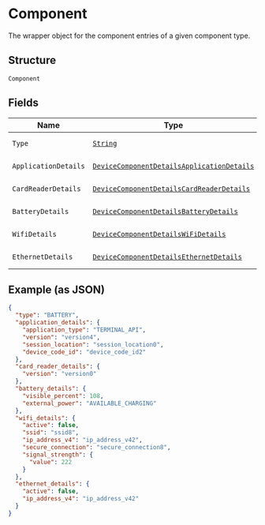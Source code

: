
# Component

The wrapper object for the component entries of a given component type.

## Structure

`Component`

## Fields

| Name | Type | Tags | Description | Getter |
|  --- | --- | --- | --- | --- |
| `Type` | [`String`](../../doc/models/component-component-type.md) | Required | An enum for ComponentType. | String getType() |
| `ApplicationDetails` | [`DeviceComponentDetailsApplicationDetails`](../../doc/models/device-component-details-application-details.md) | Optional | - | DeviceComponentDetailsApplicationDetails getApplicationDetails() |
| `CardReaderDetails` | [`DeviceComponentDetailsCardReaderDetails`](../../doc/models/device-component-details-card-reader-details.md) | Optional | - | DeviceComponentDetailsCardReaderDetails getCardReaderDetails() |
| `BatteryDetails` | [`DeviceComponentDetailsBatteryDetails`](../../doc/models/device-component-details-battery-details.md) | Optional | - | DeviceComponentDetailsBatteryDetails getBatteryDetails() |
| `WifiDetails` | [`DeviceComponentDetailsWiFiDetails`](../../doc/models/device-component-details-wi-fi-details.md) | Optional | - | DeviceComponentDetailsWiFiDetails getWifiDetails() |
| `EthernetDetails` | [`DeviceComponentDetailsEthernetDetails`](../../doc/models/device-component-details-ethernet-details.md) | Optional | - | DeviceComponentDetailsEthernetDetails getEthernetDetails() |

## Example (as JSON)

```json
{
  "type": "BATTERY",
  "application_details": {
    "application_type": "TERMINAL_API",
    "version": "version4",
    "session_location": "session_location0",
    "device_code_id": "device_code_id2"
  },
  "card_reader_details": {
    "version": "version0"
  },
  "battery_details": {
    "visible_percent": 108,
    "external_power": "AVAILABLE_CHARGING"
  },
  "wifi_details": {
    "active": false,
    "ssid": "ssid8",
    "ip_address_v4": "ip_address_v42",
    "secure_connection": "secure_connection8",
    "signal_strength": {
      "value": 222
    }
  },
  "ethernet_details": {
    "active": false,
    "ip_address_v4": "ip_address_v42"
  }
}
```


